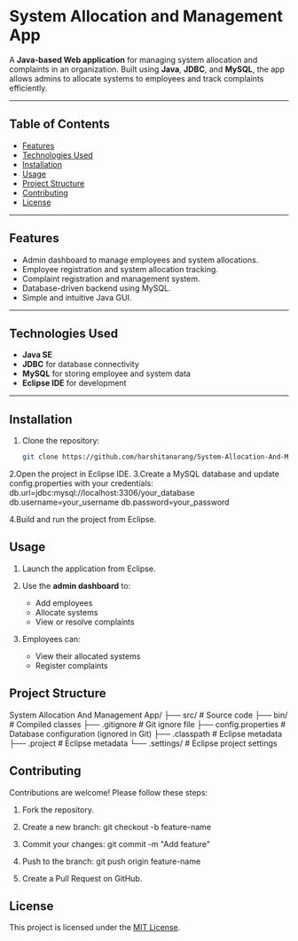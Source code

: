 # System Allocation and Management App

A **Java-based Web application** for managing system allocation and complaints in an organization. Built using **Java**, **JDBC**, and **MySQL**, the app allows admins to allocate systems to employees and track complaints efficiently.

---

## Table of Contents
- [Features](#features)
- [Technologies Used](#technologies-used)
- [Installation](#installation)
- [Usage](#usage)
- [Project Structure](#project-structure)
- [Contributing](#contributing)
- [License](#license)

---

## Features
- Admin dashboard to manage employees and system allocations.
- Employee registration and system allocation tracking.
- Complaint registration and management system.
- Database-driven backend using MySQL.
- Simple and intuitive Java GUI.

---

## Technologies Used
- **Java SE**  
- **JDBC** for database connectivity  
- **MySQL** for storing employee and system data  
- **Eclipse IDE** for development  

---

## Installation
1. Clone the repository:
   ```bash
   git clone https://github.com/harshitanarang/System-Allocation-And-Management-App.git

2.Open the project in Eclipse IDE.
3.Create a MySQL database and update config.properties with your credentials:
    db.url=jdbc:mysql://localhost:3306/your_database
    db.username=your_username
    db.password=your_password
    
4.Build and run the project from Eclipse.


## Usage

1. Launch the application from Eclipse.

2. Use the **admin dashboard** to:
   - Add employees
   - Allocate systems
   - View or resolve complaints

3. Employees can:
   - View their allocated systems
   - Register complaints


## Project Structure
   
System Allocation And Management App/
├── src/                 # Source code
├── bin/                 # Compiled classes
├── .gitignore           # Git ignore file
├── config.properties    # Database configuration (ignored in Git)
├── .classpath           # Eclipse metadata
├── .project             # Eclipse metadata
└── .settings/           # Eclipse project settings


## Contributing

Contributions are welcome! Please follow these steps:

1. Fork the repository.

2. Create a new branch:
   git checkout -b feature-name
   
3. Commit your changes:
   git commit -m "Add feature"
   
4. Push to the branch:
   git push origin feature-name

5. Create a Pull Request on GitHub.

## License
This project is licensed under the [MIT License](LICENSE).

   



    
